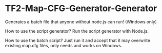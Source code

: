 # TF2-Map-CFG-Generator-Generator
Generates a batch file that anyone without node.js can run! (Windows only)

How to use the script generator?
Run the script generator with Node.js.

How to use the batch script?
Just run it and accept that it may overwrite existing map.cfg files, only needs and works on Windows.
